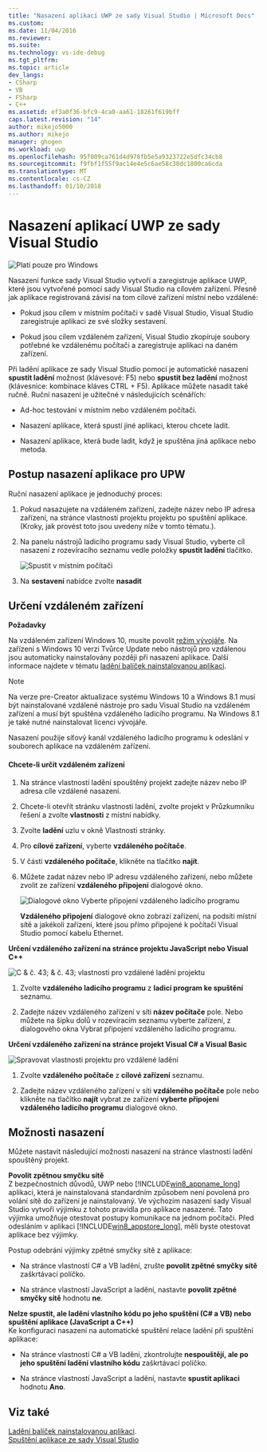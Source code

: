 ```yaml
---
title: "Nasazení aplikací UWP ze sady Visual Studio | Microsoft Docs"
ms.custom: 
ms.date: 11/04/2016
ms.reviewer: 
ms.suite: 
ms.technology: vs-ide-debug
ms.tgt_pltfrm: 
ms.topic: article
dev_langs:
- CSharp
- VB
- FSharp
- C++
ms.assetid: ef3a0f36-bfc9-4ca0-aa61-18261f619bff
caps.latest.revision: "14"
author: mikejo5000
ms.author: mikejo
manager: ghogen
ms.workload: uwp
ms.openlocfilehash: 95f009ca761d4d978fb5e5a9323722e5dfc34cb8
ms.sourcegitcommit: f9fbf1f55f9ac14e4e5c6ae58c30dc1800ca6cda
ms.translationtype: MT
ms.contentlocale: cs-CZ
ms.lasthandoff: 01/10/2018
---
```

# <a name="deploy-uwp-apps-from-visual-studio"></a>Nasazení aplikací UWP ze sady Visual Studio
![Platí pouze pro Windows](../debugger/media/windows_only_content.png "windows_only_content")  
  
 Nasazení funkce sady Visual Studio vytvoří a zaregistruje aplikace UWP, které jsou vytvořené pomocí sady Visual Studio na cílovém zařízení. Přesně jak aplikace registrovaná závisí na tom cílové zařízení místní nebo vzdálené:  
  
-   Pokud jsou cílem v místním počítači v sadě Visual Studio, Visual Studio zaregistruje aplikaci ze své složky sestavení.  
  
-   Pokud jsou cílem vzdáleném zařízení, Visual Studio zkopíruje soubory potřebné ke vzdálenému počítači a zaregistruje aplikaci na daném zařízení.  
  
 Při ladění aplikace ze sady Visual Studio pomocí je automatické nasazení **spustit ladění** možnost (klávesové: F5) nebo **spustit bez ladění** možnost (klávesnice: kombinace kláves CTRL + F5). Aplikace můžete nasadit také ručně. Ruční nasazení je užitečné v následujících scénářích:  
  
-   Ad-hoc testování v místním nebo vzdáleném počítači.  
  
-   Nasazení aplikace, která spustí jiné aplikaci, kterou chcete ladit.  
  
-   Nasazení aplikace, která bude ladit, když je spuštěna jiná aplikace nebo metoda.
  
##  <a name="BKMK_How_to_deploy_a_Windows_Store_app"></a>Postup nasazení aplikace pro UPW  
 Ruční nasazení aplikace je jednoduchý proces:  
  
1.  Pokud nasazujete na vzdáleném zařízení, zadejte název nebo IP adresa zařízení, na stránce vlastností projektu projektu po spuštění aplikace. (Kroky, jak provést toto jsou uvedeny níže v tomto tématu.).  
  
2.  Na panelu nástrojů ladicího programu sady Visual Studio, vyberte cíl nasazení z rozevíracího seznamu vedle položky **spustit ladění** tlačítko.  
  
     ![Spustit v místním počítači](../debugger/media/vsrun_f5_local.png "VSRUN_F5_Local")  
  
3.  Na **sestavení** nabídce zvolte **nasadit**  
  
##  <a name="BKMK_How_to_specify_a_remote_device"></a>Určení vzdáleném zařízení  

**Požadavky**  
  
Na vzdáleném zařízení Windows 10, musíte povolit [režim vývojáře](/windows/uwp/get-started/enable-your-device-for-development). Na zařízení s Windows 10 verzi Tvůrce Update nebo nástrojů pro vzdálenou jsou automaticky nainstalovány později při nasazení aplikace. Další informace najdete v tématu [ladění balíček nainstalovanou aplikaci](../debugger/debug-installed-app-package.md).

> [!NOTE]
> Na verze pre-Creator aktualizace systému Windows 10 a Windows 8.1 musí být nainstalované vzdálené nástroje pro sadu Visual Studio na vzdáleném zařízení a musí být spuštěna vzdáleného ladicího programu. Na Windows 8.1 je také nutné nainstalovat licenci vývojáře.
  
Nasazení použije síťový kanál vzdáleného ladicího programu k odeslání v souborech aplikace na vzdáleném zařízení.  
  
#### <a name="to-specify-a-remote-device"></a>Chcete-li určit vzdáleném zařízení  
  
1.  Na stránce vlastností ladění spouštěný projekt zadejte název nebo IP adresa cíle vzdálené nasazení.  
  
2.  Chcete-li otevřít stránku vlastnosti ladění, zvolte projekt v Průzkumníku řešení a zvolte **vlastnosti** z místní nabídky.  
  
3.  Zvolte **ladění** uzlu v okně Vlastnosti stránky.

4. Pro **cílové zařízení**, vyberte **vzdáleného počítače**.

5. V části **vzdáleného počítače**, klikněte na tlačítko **najít**.
  
4.  Můžete zadat název nebo IP adresu vzdáleného zařízení, nebo můžete zvolit ze zařízení **vzdáleného připojení** dialogové okno.  
  
     ![Dialogové okno Vyberte připojení vzdáleného ladicího programu](../debugger/media/vsrun_selectremotedebuggerdlg.png "VSRUN_SelectRemoteDebuggerDlg")  
  
     **Vzdáleného připojení** dialogové okno zobrazí zařízení, na podsíti místní sítě a jakékoli zařízení, které jsou přímo připojené k počítači Visual Studio pomocí kabelu Ethernet.  
  
 **Určení vzdáleného zařízení na stránce projektu JavaScript nebo Visual C++**  
  
 ![C & č. 43; & č. 43; vlastnosti pro vzdálené ladění projektu](../debugger/media/vsrun_cpp_projprop_remote.png "VSRUN_CPP_ProjProp_Remote")  
  
1.  Zvolte **vzdáleného ladicího programu** z **ladicí program ke spuštění** seznamu.  
  
2.  Zadejte název vzdáleného zařízení v síti **název počítače** pole. Nebo můžete na šipku dolů v rozevíracím seznamu vyberte zařízení, z dialogového okna Vybrat připojení vzdáleného ladicího programu.  
  
 **Určení vzdáleného zařízení na stránce projekt Visual C# a Visual Basic**  
  
 ![Spravovat vlastnosti projektu pro vzdálené ladění](../debugger/media/vsrun_managed_projprop_remote.png "VSRUN_Managed_ProjProp_Remote")  
  
1.  Zvolte **vzdáleného počítače** z **cílové zařízení** seznamu.  
  
2.  Zadejte název vzdáleného zařízení v síti **vzdáleného počítače** pole nebo klikněte na tlačítko **najít** vybrat ze zařízení **vyberte připojení vzdáleného ladicího programu** dialogové okno.  
  
##  <a name="BKMK_Deployment_options"></a>Možnosti nasazení  
 Můžete nastavit následující možnosti nasazení na stránce vlastností ladění spouštěný projekt.  
  
 **Povolit zpětnou smyčku sítě**  
 Z bezpečnostních důvodů, UWP nebo [!INCLUDE[win8_appname_long](../debugger/includes/win8_appname_long_md.md)] aplikaci, která je nainstalovaná standardním způsobem není povolená pro volání sítě do zařízení je nainstalovaný. Ve výchozím nasazení sady Visual Studio vytvoří výjimku z tohoto pravidla pro aplikace nasazené. Tato výjimka umožňuje otestovat postupy komunikace na jednom počítači. Před odesláním v aplikaci [!INCLUDE[win8_appstore_long](../debugger/includes/win8_appstore_long_md.md)], měli byste otestovat aplikace bez výjimky.  
  
 Postup odebrání výjimky zpětné smyčky sítě z aplikace:  
  
-   Na stránce vlastností C# a VB ladění, zrušte **povolit zpětné smyčky sítě** zaškrtávací políčko.  
  
-   Na stránce vlastností JavaScript a ladění, nastavte **povolit zpětné smyčky sítě** hodnotu **ne**.  
  
 **Nelze spustit, ale ladění vlastního kódu po jeho spuštění (C# a VB) nebo spuštění aplikace (JavaScript a C++)**  
 Ke konfiguraci nasazení na automatické spuštění relace ladění při spuštění aplikace:  
  
-   Na stránce vlastností C# a VB ladění, zkontrolujte **nespouštějí, ale po jeho spuštění ladění vlastního kódu** zaškrtávací políčko.  
  
-   Na stránce vlastností JavaScript a ladění, nastavte **spustit aplikaci** hodnotu **Ano**.  
  
## <a name="see-also"></a>Viz také  
 [Ladění balíček nainstalovanou aplikaci](../debugger/debug-installed-app-package.md).   
 [Spuštění aplikace ze sady Visual Studio](../debugger/run-store-apps-from-visual-studio.md)
